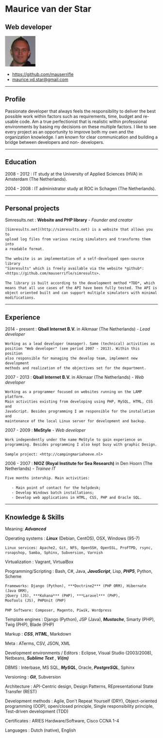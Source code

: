 # Maurice van der Star

## Web developer

![Foto](./photo.jpg)

* <https://github.com/mauserrifle>
* <maurice.vd.star@gmail.com>

-------------------------------------------------------------------------------

## Profile

Passionate developer that always feels the responsibility to deliver the best
possible work within factors such as requirements, time, budget and re-usable
code. Am a true perfectionist that is realistic within professional environments
by basing my decisions on these multiple factors. I like to see every project
as an opportunity to improve both my own and the organization knowledge. I am
known for clear communication and building a bridge between developers and non-
developers.

-------------------------------------------------------------------------------

## Education

2008 - 2012
:   IT study at the University of Applied Sciences (HVA) in Amsterdam (The
    Netherlands).

2004 - 2008
:   IT administrator study at ROC in Schagen (The Netherlands).

-------------------------------------------------------------------------------

## Personal projects

Simresults.net
:   **Website and PHP library**
    \-
    *Founder and creator*

    [Simresults.net](http://simresults.net) is a website that allows you to
    upload log files from various racing simulators and transforms them into
    a readable format.

    The website is an implementation of a self-developed open-source library
    "Simresults" which is freely available via the website *github*:
    <https://github.com/mauserrifle/simresults>.

    The library is built according to the development method *TDD*, which
    means that all use cases of the API have been fully tested. The API is
    object oriented built and can support multiple simulators with minimal
    modifications.

-------------------------------------------------------------------------------

## Experience

2014 - present
:   **Qball Internet B.V.** in Alkmaar (The Netherlands)
    \-
    *Lead developer*

    Working as a lead developer (manager). Same (technical) activities as
    position "Web developer" (see period 2007 - 2013). Within this position
    also responsible for managing the develop team, implement new development
    methods and realization of the objectives set for the department.

2007 - 2013
:   **Qball Internet B.V.** in Alkmaar (The Netherlands)
    \-
    *Web developer*

    Working as a programmer focused on websites running on the LAMP platform.
    Main activities existing from developing using PHP, MySQL, HTML, CSS and
    JavaScript. Besides programming I am responsible for the installation and
    maintenance of the local Linux server for development and backup.

2007 - 2009
:   **MeStyle**
    \-
    *Web developer*

    Work independently under the name MeStyle to gain experience on
    programming. Besides programming I also kept busy with graphic Design.

    Sample project: <http://campingmariahoeve.nl>

2006 - 2007
:   **NIOZ (Royal Institute for Sea Research)** in Den Hoorn (The Netherlands)
    \-
    *Trainee IT*

    Five months intership. Main activities:

       - Main point of contact for the helpdesk;
       - Develop Windows batch installations;
       - Develop web applications in HTML, CSS, PHP and Oracle SQL.

-------------------------------------------------------------------------------

## Knowledge & Skills

Meaning: ***Advanced***

Operating systems
:   ***Linux*** (Debian, CentOS), OSX, Windows (95-7)

    Linux services: Apache2, Git, NFS, OpenSSH, OpenSSL, ProFTPD, rsync,
    rsnapshop, Samba, Sphinx, Subversion, Varnish

Virtualization
:   Vagrant, VirtualBox

Programming/Scripting
:   Bash, C#, Java, ***JavaScript***, Lisp, ***PHP5***, Python, Scheme

    Frameworks: Django (Python), ***Doctrine2*** (PHP ORM), Hibernate (Java ORM),
    jQuery (JS), ***Kohana*** (PHP), ***Laravel*** (PHP),
    MooTools (JS), PHPUnit (PHP)

    PHP Software: Composer, Magento, Piwik, Wordpress

Template engines
:   Django (Python), JSP (Java), ***Mustache***, Smarty (PHP), Twig (PHP),
    Blade (PHP)

Markup
:   ***CSS***, ***HTML***, Markdown

Meta
:   ATerms, CSV, JSON, XML

Development environments / Editors
:   Eclipse, Visual Studio (2003/2008), Netbeans, ***Sublime Text***
    , ***Vi(m)***

DBMS
:   Interbase, MS SQL, ***MySQL***, Oracle, ***PostgreSQL***, Sphinx

Versioning
:   ***Git***, Subversion

Architecture
:   API-Centric design, Design Patterns, REpresentational State Transfer (REST)

Development methods
:   Agile, Don't Repeat Yourself (DRY), Object-oriented programming (OOP),
    open/closed principle, Single responsibility principle,
    Test-driven development (TDD)

Certificates
:   ARIES Hardware/Software, Cisco CCNA 1-4

Languages
:   Dutch (native), English

